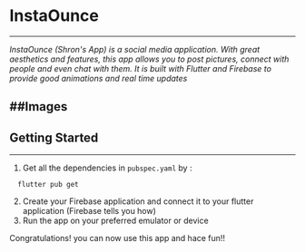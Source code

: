 # InstaOunce
---
_InstaOunce (Shron's App) is a social media application. With great aesthetics and features, this app allows you to post pictures, connect with people and even chat with them. It is built with Flutter and Firebase to provide good animations and real time updates_

##Images
---

## Getting Started
---
1. Get all the dependencies in `pubspec.yaml` by :
```
  flutter pub get
```
2. Create your Firebase application and connect it to your flutter application (Firebase tells you how)
3. Run the app on your preferred emulator or device

Congratulations! you can now use this app and hace fun!!

[^first]: Disclaimer: this app was created for personal use and is a non-profit app. The name chosen (InstaOunce) is for comedic purposes.
